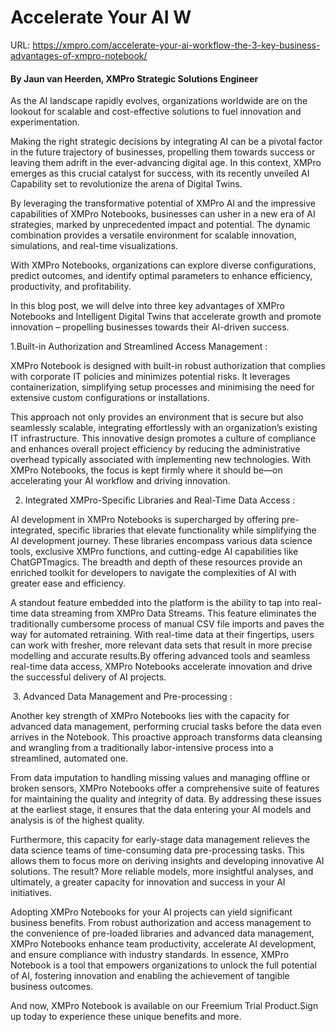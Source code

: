 # Accelerate Your AI W

URL: https://xmpro.com/accelerate-your-ai-workflow-the-3-key-business-advantages-of-xmpro-notebook/

#### By Jaun van Heerden, XMPro Strategic Solutions Engineer

As the AI landscape rapidly evolves, organizations worldwide are on the lookout for scalable and cost-effective solutions to fuel innovation and experimentation.

Making the right strategic decisions by integrating AI can be a pivotal factor in the future trajectory of businesses, propelling them towards success or leaving them adrift in the ever-advancing digital age. In this context, XMPro emerges as this crucial catalyst for success, with its recently unveiled AI Capability set to revolutionize the arena of Digital Twins.

By leveraging the transformative potential of XMPro AI and the impressive capabilities of XMPro Notebooks, businesses can usher in a new era of AI strategies, marked by unprecedented impact and potential. The dynamic combination provides a versatile environment for scalable innovation, simulations, and real-time visualizations.

With XMPro Notebooks, organizations can explore diverse configurations, predict outcomes, and identify optimal parameters to enhance efficiency, productivity, and profitability.

In this blog post, we will delve into three key advantages of XMPro Notebooks and Intelligent Digital Twins that accelerate growth and promote innovation – propelling businesses towards their AI-driven success.



1.Built-in Authorization and Streamlined Access Management :

XMPro Notebook is designed with built-in robust authorization that complies with corporate IT policies and minimizes potential risks. It leverages containerization, simplifying setup processes and minimising the need for extensive custom configurations or installations.

This approach not only provides an environment that is secure but also seamlessly scalable, integrating effortlessly with an organization’s existing IT infrastructure. This innovative design promotes a culture of compliance and enhances overall project efficiency by reducing the administrative overhead typically associated with implementing new technologies. With XMPro Notebooks, the focus is kept firmly where it should be—on accelerating your AI workflow and driving innovation.

2. Integrated XMPro-Specific Libraries and Real-Time Data Access :

AI development in XMPro Notebooks is supercharged by offering pre-integrated, specific libraries that elevate functionality while simplifying the AI development journey. These libraries encompass various data science tools, exclusive XMPro functions, and cutting-edge AI capabilities like ChatGPTmagics. The breadth and depth of these resources provide an enriched toolkit for developers to navigate the complexities of AI with greater ease and efficiency.

A standout feature embedded into the platform is the ability to tap into real-time data streaming from XMPro Data Streams. This feature eliminates the traditionally cumbersome process of manual CSV file imports and paves the way for automated retraining. With real-time data at their fingertips, users can work with fresher, more relevant data sets that result in more precise modelling and accurate results.By offering advanced tools and seamless real-time data access, XMPro Notebooks accelerate innovation and drive the successful delivery of AI projects.

 3. Advanced Data Management and Pre-processing :

Another key strength of XMPro Notebooks lies with the capacity for advanced data management, performing crucial tasks before the data even arrives in the Notebook. This proactive approach transforms data cleansing and wrangling from a traditionally labor-intensive process into a streamlined, automated one.

From data imputation to handling missing values and managing offline or broken sensors, XMPro Notebooks offer a comprehensive suite of features for maintaining the quality and integrity of data. By addressing these issues at the earliest stage, it ensures that the data entering your AI models and analysis is of the highest quality.

Furthermore, this capacity for early-stage data management relieves the data science teams of time-consuming data pre-processing tasks. This allows them to focus more on deriving insights and developing innovative AI solutions. The result? More reliable models, more insightful analyses, and ultimately, a greater capacity for innovation and success in your AI initiatives.

Adopting XMPro Notebooks for your AI projects can yield significant business benefits. From robust authorization and access management to the convenience of pre-loaded libraries and advanced data management, XMPro Notebooks enhance team productivity, accelerate AI development, and ensure compliance with industry standards. In essence, XMPro Notebook is a tool that empowers organizations to unlock the full potential of AI, fostering innovation and enabling the achievement of tangible business outcomes.

And now, XMPro Notebook is available on our Freemium Trial Product.Sign up today to experience these unique benefits and more.

